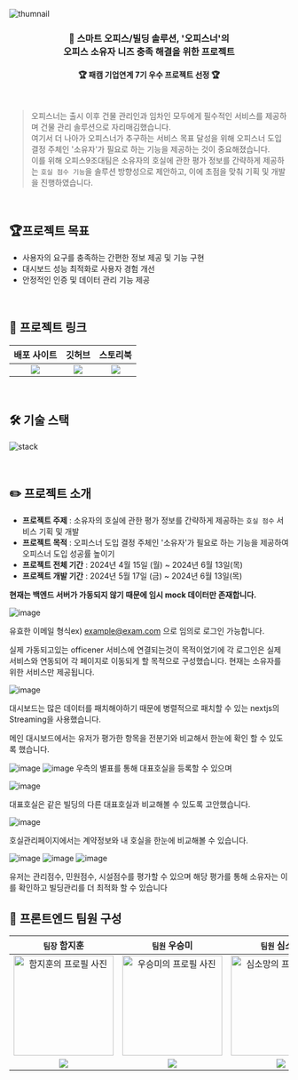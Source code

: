 ![thumnail](https://github.com/KPT-Final-Team9/front/assets/104605709/06cbd768-e31a-4688-bbce-2df7263a696a)

### <div align="center">🏢 스마트 오피스/빌딩 솔루션, '오피스너'의 <br />오피스 소유자 니즈 충족 해결을 위한 프로젝트 </div>

#### <div align="center"> 🏆 패캠 기업연계 7기 우수 프로젝트 선정 🏆 </div>

<br />

> 오피스너는 출시 이후 건물 관리인과 임차인 모두에게 필수적인 서비스를 제공하며 건물 관리 솔루션으로 자리매김했습니다.  
> 여기서 더 나아가 오피스너가 추구하는 서비스 목표 달성을 위해 오피스너 도입 결정 주체인 '소유자'가 필요로 하는 기능을 제공하는 것이 중요해졌습니다.  
> 이를 위해 오피스9조대팀은 소유자의 호실에 관한 평가 정보를 간략하게 제공하는 `호실 점수 기능`을 솔루션 방향성으로 제안하고, 이에 초점을 맞춰 기획 및 개발을 진행하였습니다.

<br />

## 🏆프로젝트 목표

- 사용자의 요구를 충족하는 간편한 정보 제공 및 기능 구현
- 대시보드 성능 최적화로 사용자 경험 개선
- 안정적인 인증 및 데이터 관리 기능 제공

<br />

## 🔗 프로젝트 링크

|                                                      배포 사이트                                                       |                                                                   깃허브                                                                    |                                                                                          스토리북                                                                                           |
| :--------------------------------------------------------------------------------------------------------------------: | :-----------------------------------------------------------------------------------------------------------------------------------------: | :-----------------------------------------------------------------------------------------------------------------------------------------------------------------------------------------: |
| <a href="https://www.officedev.site/"><img src="https://img.shields.io/badge/오피스너-3761E2?style=flat-square&"/></a> | <a href="https://github.com/KPT-Final-Team9/front"><img src="https://img.shields.io/badge/Front Repository-181717?style=flat-square&"/></a> | <a href="https://66421fd64f35d30603e16002-eexlmnzjxv.chromatic.com/?path=/docs/chart-gradientchart--docs"><img src="https://img.shields.io/badge/Storybook-FF4785?style=flat-square&"/></a> |

<br />

## 🛠️ 기술 스택

![stack](https://github.com/KPT-Final-Team9/front/assets/104605709/9e53cdb5-cb2e-4d63-817e-61384b09b717)

<br />

## ✏️ 프로젝트 소개

- **프로젝트 주제** : 소유자의 호실에 관한 평가 정보를 간략하게 제공하는 `호실 점수` 서비스 기획 및 개발
- **프로젝트 목적** : 오피스너 도입 결정 주체인 '소유자'가 필요로 하는 기능을 제공하여 오피스너 도입 성공률 높이기
- **프로젝트 전체 기간** : 2024년 4월 15일 (월) ~ 2024년 6월 13일(목)
- **프로젝트 개발 기간** : 2024년 5월 17일 (금) ~ 2024년 6월 13일(목)

**현재는 백엔드 서버가 가동되지 않기 때문에 임시 mock 데이터만 존재합니다.**

![image](https://github.com/user-attachments/assets/2642dcb8-c0a2-4f1f-93d4-0557d882399e)

유효한 이메일 형식ex) example@exam.com
으로 임의로 로그인 가능합니다.

실제 가동되고있는 officener 서비스에 연결되는것이 목적이었기에
각 로그인은 실제 서비스와 연동되어 각 페이지로 이동되게 할 목적으로 구성했습니다.
현재는 소유자를 위한 서비스만 제공됩니다.

![image](https://github.com/user-attachments/assets/302da9b0-6be3-41fc-ba14-b3c667308150)

대시보드는 많은 데이터를 패치해야하기 때문에 병렬적으로 패치할 수 있는 nextjs의 Streaming을 사용했습니다.

메인 대시보드에서는 유저가 평가한 항목을 전분기와 비교해서 한눈에 확인 할 수 있도록 했습니다.

![image](https://github.com/user-attachments/assets/f7b891c6-66ef-4549-a01f-b37899646b00)
![image](https://github.com/user-attachments/assets/d5f4982f-d71c-4afc-b0be-283f6b5bd8b4)
우측의 별표를 통해 대표호실을 등록할 수 있으며

![image](https://github.com/user-attachments/assets/78b1e0e5-6ce0-416c-b1c5-1088d1b29ff6)

대표호실은 같은 빌딩의 다른 대표호실과 비교해볼 수 있도록 고안했습니다.

![image](https://github.com/user-attachments/assets/c822801f-ada1-436e-9c61-7b10ba5006d5)

호실관리페이지에서는 계약정보와 내 호실을 한눈에 비교해볼 수 있습니다.

![image](https://github.com/user-attachments/assets/4b0a7305-1379-4e1a-9154-21cd91721054)
![image](https://github.com/user-attachments/assets/b0c6e7a1-b7b5-4384-86c6-6494a60d31a9)
![image](https://github.com/user-attachments/assets/7b8727a6-f652-40c2-becd-9330c316ace7)

유저는 관리점수, 민원점수, 시설점수를 평가할 수 있으며
해당 평가를 통해 소유자는 이를 확인하고
빌딩관리를 더 최적화 할 수 있습니다

## 🤝 프론트엔드 팀원 구성

|                                                                  `팀장` 함지훈                                                                  |                                                                   `팀원` 우승미                                                                    |                                                                  `팀원` 심소망                                                                   |                                                                 `조력자` 김관경                                                                  |
| :---------------------------------------------------------------------------------------------------------------------------------------------: | :------------------------------------------------------------------------------------------------------------------------------------------------: | :----------------------------------------------------------------------------------------------------------------------------------------------: | :----------------------------------------------------------------------------------------------------------------------------------------------: |
| <a href="https://github.com/Lamyzm"><img src="https://avatars.githubusercontent.com/u/58257616?v=4" width="180px;" alt="함지훈의 프로필 사진"/> | <a href="https://github.com/wSeungMi"><img src="https://avatars.githubusercontent.com/u/104605709?v=4" width="180px;" alt="우승미의 프로필 사진"/> | <a href="https://github.com/ssmv713"><img src="https://avatars.githubusercontent.com/u/42069999?v=4" width="180px;" alt="심소망의 프로필 사진"/> | <a href="https://github.com/vangona"><img src="https://avatars.githubusercontent.com/u/69471032?v=4" width="180px;" alt="김관경의 프로필 사진"/> |
|  <a href="https://github.com/Lamyzm"><img src="https://img.shields.io/badge/Lamyzm-181717?style=flat-square&logo=GitHub&logoColor=white"/></a>  | <a href="https://github.com/wSeungMi"><img src="https://img.shields.io/badge/wSeungMi-181717?style=flat-square&logo=GitHub&logoColor=white"/></a>  | <a href="https://github.com/ssmv713"><img src="https://img.shields.io/badge/ssmv713-181717?style=flat-square&logo=GitHub&logoColor=white"/></a>  | <a href="https://github.com/vangona"><img src="https://img.shields.io/badge/vangona-181717?style=flat-square&logo=GitHub&logoColor=white"/></a>  |

<br />
